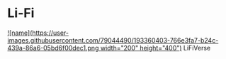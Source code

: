# Li-Fi
[![name](https://user-images.githubusercontent.com/79044490/193360403-766e3fa7-b24c-439a-86a6-05bd6f00dec1.png width="200" height="400")](https://github.com/Pranav-Programmer/LiFiVerse)
LiFiVerse
